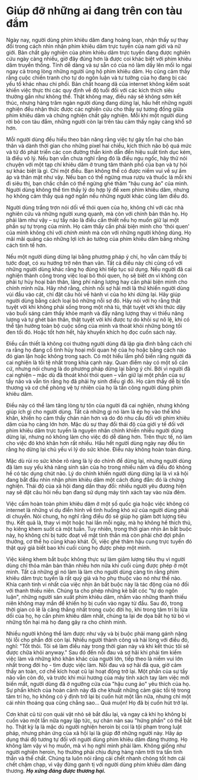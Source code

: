 # Giúp đỡ những ai đang trên con tàu đắm

Ngày nay, người dùng phim khiêu dâm đang hoảng loạn, nhận thấy sự thay đổi trong cách nhìn nhận phim khiêu dâm trực tuyến của nam giới và nữ giới. Bản chất gây nghiện của phim khiêu dâm trực tuyến đang được nghiên cứu ngày càng nhiều, giờ đây đúng hơn là được coi khác biệt với phim khiêu dâm truyền thống. Tính dễ dàng và sự sẵn có của nó làm dấy lên mối lo ngại ngay cả trong lòng những người ủng hộ phim khiêu dâm. Họ cũng cảm thấy rằng cuộc chiến tranh cho tự do ngôn luận và tư tưởng của họ đang bị các yếu tố khác nhau chi phối. Bản chất hoang dã của internet không kiểm soát khiến việc thực thi các quy định về độ tuổi đối với các kích thích siêu thường gần như không thể. Thật không may, điều này sẽ không sớm kết thúc, nhưng hàng trăm ngàn người dùng đang dừng lại, hầu hết những người nghiện đều nhận thức được các nghiên cứu cho thấy sự tương đồng giữa phim khiêu dâm và chứng nghiện chất gây nghiện. Mỗi khi một người dùng rời bỏ con tàu đắm, những người còn lại trên tàu cảm thấy ngày càng khổ sở hơn.

Mỗi người dùng đều hiểu theo bản năng rằng việc tự gây tổn hại cho bản thân và dành thời gian cho những pixel hai chiều, kích thích não bộ quá mức và từ đó phát triển các con đường thần kinh dẫn đến hiệu suất tình dục kém, là điều vô lý. Nếu bạn vẫn chưa nghĩ rằng đó là điều ngu ngốc, hãy thử nói chuyện với một tạp chí khiêu dâm ở trung tâm thành phố của bạn và tự hỏi sự khác biệt là gì. Chỉ một điều. Bạn không thể có được niềm vui về sự ấm áp và thân mật như vậy. Nếu bạn có thể ngừng mua rượu và thuốc lá mỗi khi đi siêu thị, bạn chắc chắn có thể ngừng ghé thăm "hậu cung ảo" của mình. Người dùng không thể tìm thấy lý do hợp lý để xem phim khiêu dâm, nhưng họ không cảm thấy quá ngớ ngẩn nếu những người khác cũng làm điều đó.

Người dùng trắng trợn nói dối về thói quen của họ, không chỉ với các nhà nghiên cứu và những người xung quanh, mà còn với chính bản thân họ. Họ phải làm như vậy – sự tẩy não là điều cần thiết nếu họ muốn giữ lại một phần sự tự trọng của mình. Họ cảm thấy cần phải biện minh cho 'thói quen' của mình không chỉ với *chính mình* mà còn với những người không dùng. Họ mãi mãi quảng cáo những lợi ích ảo tưởng của phim khiêu dâm bằng những cách tinh tế hơn.

Nếu một người dùng dừng lại bằng phương pháp ý chí, họ vẫn cảm thấy bị tước đoạt, có xu hướng trở nên than vãn. Tất cả điều này chỉ củng cố với những người dùng khác rằng họ đúng khi tiếp tục sử dụng. Nếu người đã cai nghiện thành công trong việc loại bỏ thói quen, họ sẽ biết ơn vì không còn phải tự hủy hoại bản thân, lãng phí năng lượng hay cần phải biện minh cho chính mình nữa. Hãy nhớ rằng, chính nỗi sợ hãi mới là thứ khiến người dùng vùi đầu vào cát, chỉ đặt câu hỏi về hành vi của họ khi dừng lại. Hãy giúp người dùng bằng cách loại bỏ những nỗi sợ đó. Hãy nói với họ rằng thật tuyệt vời khi không phải sống trong một nhà tù, thật tuyệt vời khi thức dậy vào buổi sáng cảm thấy khỏe mạnh và đầy năng lượng thay vì thiếu năng lượng và tự ghét bản thân, thật tuyệt vời khi được tự do khỏi sự nô lệ, khi có thể tận hưởng toàn bộ cuộc sống của mình và thoát khỏi những bóng tối đen tối đó. Hoặc tốt hơn hết, hãy khuyến khích họ đọc cuốn sách này.

Điều cần thiết là không coi thường người dùng đã lập gia đình bằng cách chỉ ra rằng họ đang cố tình hủy hoại mối quan hệ của họ hoặc bằng cách nào đó gian lận hoặc không trong sạch. Có một hiểu lầm phổ biến rằng người đã cai nghiện là tồi tệ nhất trong khía cạnh này. Quan điểm này có một số căn cứ, nhưng nói chung là do phương pháp dừng lại bằng ý chí. Bởi vì người đã cai nghiện – mặc dù đã thoát khỏi thói quen – vẫn giữ lại một phần của sự tẩy não và vẫn tin rằng họ đã phải hy sinh điều gì đó. Họ cảm thấy dễ bị tổn thương và cơ chế phòng vệ tự nhiên của họ là tấn công người dùng phim khiêu dâm.

Điều này có thể làm tăng lòng tự tôn của người đã cai nghiện, nhưng không giúp ích gì cho người dùng. Tất cả những gì nó làm là ép họ vào thế khó khăn, khiến họ cảm thấy chán nản hơn và do đó nhu cầu đối với phim khiêu dâm của họ càng lớn hơn. Mặc dù sự thay đổi thái độ của giới y tế đối với phim khiêu dâm trực tuyến là nguyên nhân chính khiến nhiều người dùng dừng lại, nhưng nó không làm cho việc đó dễ dàng hơn. Trên thực tế, nó làm cho việc đó khó khăn hơn rất nhiều. Hầu hết người dùng ngày nay đều tin rằng họ dừng lại chủ yếu vì lý do sức khỏe. Điều này không hoàn toàn đúng.

Mặc dù rủi ro sức khỏe rõ ràng là lý do chính để dừng lại, nhưng người dùng đã làm suy yếu khả năng sinh sản của họ trong nhiều năm và điều đó không hề có tác dụng chút nào. Lý do chính khiến người dùng dừng lại là vì xã hội đang bắt đầu nhìn nhận phim khiêu dâm một cách đúng đắn: đó là chứng nghiện. Thái độ của xã hội đang dần thay đổi: nhiều người yêu đương hiện nay sẽ đặt câu hỏi nếu bạn đang sử dụng máy tính xách tay vào nửa đêm.

Việc cấm hoàn toàn phim khiêu dâm ở một số quốc gia hoặc việc không có internet là những ví dụ điển hình về tình huống khó xử của người dùng phải di chuyển. Nói chung, họ nghĩ rằng điều đó sẽ giúp họ giảm bớt lượng tiêu thụ. Kết quả là, thay vì một hoặc hai lần mỗi ngày, mà họ không hề thích thú, họ kiêng khem suốt cả một tuần. Tuy nhiên, trong thời gian nhịn ăn bắt buộc này, họ không chỉ bị tước đoạt về mặt tinh thần mà còn phải chờ đợi phần thưởng, cơ thể họ cũng khao khát. Ôi, việc ghé thăm hậu cung trực tuyến đó thật quý giá biết bao khi cuối cùng họ được phép một mình.

Việc kiêng khem bắt buộc không thực sự làm giảm lượng tiêu thụ vì người dùng chỉ thỏa mãn bản thân nhiều hơn nữa khi cuối cùng được phép ở một mình. Tất cả những gì nó làm là làm cho người dùng càng tin rằng phim khiêu dâm trực tuyến là rất quý giá và họ phụ thuộc vào nó như thế nào. Khía cạnh tinh vi nhất của việc nhịn ăn bắt buộc này là tác động của nó đối với thanh thiếu niên. Chúng ta cho phép những kẻ bắt cóc "tự do ngôn luận", những người sản xuất phim khiêu dâm, nhắm vào những thanh thiếu niên không may mắn để khiến họ bị cuốn vào ngay từ đầu. Sau đó, trong thời gian có lẽ là căng thẳng nhất trong cuộc đời họ, khi trong tâm trí bị lừa dối của họ, họ cần phim khiêu dâm nhất, chúng ta lại đe dọa bắt họ từ bỏ vì những tổn hại mà họ đang gây ra cho chính mình.

Nhiều người không thể làm được như vậy và bị buộc phải mang gánh nặng tội lỗi cho phần đời còn lại. Nhiều người thành công và hài lòng với điều đó, nghĩ: "Tốt thôi. Tôi sẽ làm điều này trong thời gian này và khi kết thúc tôi sẽ được chữa khỏi anyway." Sau đó đến nỗi đau và sợ hãi khi phải tìm kiếm việc làm và những khó khăn khác của người lớn, tiếp theo là niềm vui lớn nhất trong đời họ - tìm được việc làm. Nỗi đau và sợ hãi đã qua, giờ cảm thấy an toàn, cơ chế kích hoạt cũ lại hoạt động trở lại. Một phần của sự tẩy não vẫn còn đó, và trước khi mùi hương của máy tính xách tay làm việc mới biến mất, người dùng đã ở ngưỡng cửa của "hậu cung ảo" yêu thích của họ. Sự phấn khích của hoàn cảnh này đã che khuất những cảm giác tồi tệ trong tâm trí họ, họ không có ý định trở lại bị cuốn hút một lần nữa, nhưng chỉ một cái nhìn thoáng qua cũng chẳng sao… Quá muộn! Họ đã bị cuốn hút trở lại.

Cơn khát cũ từ con quái vật nhỏ sẽ bắt đầu lại, và ngay cả khi họ không bị cuốn vào một lần nữa ngay lập tức, sự chán nản sau "hứng phấn" có thể bắt họ. Thật kỳ lạ là mặc dù người nghiện heroin bị coi là tội phạm trong luật pháp, nhưng phản ứng của xã hội lại là giúp đỡ những người này. Hãy áp dụng thái độ tương tự đối với người dùng phim khiêu dâm đáng thương. Họ không làm vậy vì họ muốn, mà vì họ nghĩ mình phải làm. Không giống như người nghiện heroin, họ thường phải chịu đựng hàng năm trời tra tấn tinh thần và thể chất. Chúng ta luôn nói rằng cái chết nhanh chóng tốt hơn cái chết chậm chạp, vì vậy đừng ganh tị với người dùng phim khiêu dâm đáng thương. ***Họ xứng đáng được thương hại.***
